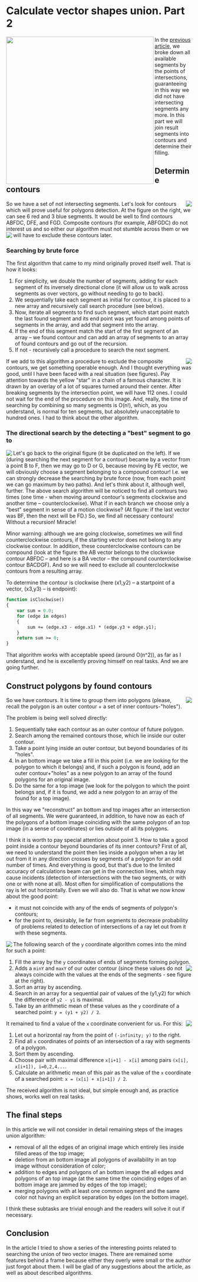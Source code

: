 ﻿Calculate vector shapes union. Part 2
=====================================

<img src="1.png" align="left" width="400" />In the <a href="/docs/articles/combine_shapes_1/">previous article</a>,
we broke down all available segments by the points of intersections, 
guaranteeing in this way we did not have intersecting segments any more. 
In this part we will join result segments into contours and determine their filling.


Determine contours
------------------

<img src="2.png" align="right" />
So we have a set of not intersecting segments.
Let's look for contours which will prove useful for polygons detection.
At the figure on the right, we can see 6 red and 3 blue segments.
It would be well to find contours ABFDC, DFE, and FGD.
Composite contours (for example, ABFGDC) do not interest us and so either
our algorithm must not stumble across them or we will have to exclude these contours later.


<img src="3.png" align="left" />

### Searching by brute force

The first algorithm that came to my mind originally proved itself well. That is how it looks:

1. For simplicity, we double the number of segments, adding for each segment of its inversely directional clone (it will allow us to walk across segments as over vectors, go without needing to go to back).
2. We sequentially take each segment as initial for contour, it is placed to a new array and recursively call search procedure (see below).
3. Now, iterate all segments to find such segment, which start point match the last found segment and its end point was yet found among points of segments in the array, and add that segment into the array.
4. If the end of this segment match the start of the first segment of an array – we found contour and can add an array of segments to an array of found contours and go out of the recursion.
5. If not - recursively call a procedure to search the next segment.


<img src="4.png" align="right" />

If we add to this algorithm a procedure to exclude the composite contours,
we get something operable enough. And I thought everything was good,
until I have been faced with a real situation (see figures).
Pay attention towards the yellow "star" in a chain of a famous character.
It is drawn by an overlay of a lot of squares turned around their center.
After breaking segments by the intersection point, we will have 112 ones.
I could not wait for the end of the procedure on this image.
And, really, the time of searching by combining so many segments is O(n!),
which, as you understand, is normal for ten segments,
but absolutely unacceptable to hundred ones.
I had to think about the other algorithm.


### The directional search by the detecting a "best" segment to go to

<img src="5.png" align="left" />
Let's go back to the original figure (it be duplicated on the left).
If we (during searching the next segment for a contour) became by a vector from a point B to F,
then we may go to D or G, because moving by FE vector,
we will obviously choose a segment belonging to a compound contour!
I.e. we can strongly decrease the searching by brute force (now, from each point we can go maximum by two paths).
And let's think about it, although well, further.
The above search algorithm will be noticed to find all contours two times
(one time - when moving around contour's segments clockwise and another time – counterclockwise).
What if in each branch we choose only a "best" segment in sense of a motion clockwise?
(At figure: if the last vector was BF, then the next will be FD.)
So, we find all necessary contours! Without a recursion! Miracle!

Minor warning: although we are going clockwise, sometimes we will find counterclockwise contours,
if the starting vector does not belong to any clockwise  contour.
In addition, these counterclockwise contours can be compound
(look at the figure: the AB vector belongs to the clockwise contour ABFDC – and here is a BA vector – the compound counterclockwise contour BACDGF).
And so we will need to exclude all counterclockwise contours from a resulting array.

To determine the contour is clockwise (here (x1,y2) – a startpoint of a vector, (x3,y3) – is endpoint):

```haxe
function isClockwise()
{
	var sum = 0.0;
	for (edge in edges)
	{
		sum += (edge.x3 - edge.x1) * (edge.y3 + edge.y1);
	}
	return sum >= 0;
}
```
That algorithm works with acceptable speed (around O(n^2)), as far as I understand,
and he is excellently proving himself on real tasks. And we are going further.


Construct polygons by found contours
------------------------------------

<img src="6.png"  align="right" />So we have contours. It is time to group them into polygons
(please, recall the polygon is an outer contour + a set of inner contours-"holes").

The problem is being well solved directly:

1. Sequentially take each contour as an outer contour of future polygon.
2. Search  among the remained contours those, which lie inside our outer contour.
3. Take a point lying inside an outer contour, but beyond boundaries of its "holes".
4. In an bottom image we take a fill in this point (i.e. we are looking for the polygon to which it belongs) and, if such a polygon is found, add an outer contour+"holes" as a new polygon to an array of the found polygons for an original image.
5. Do the same for a top image (we look for the polygon to which the point belongs and, if it is found, we add a new polygon to an array of the found for a top image).

In this way we "reconstruct" an bottom and top images after an intersection of all segments.
We were guaranteed, in addition, to have now as each of the polygons of a bottom image coinciding with
the same polygon of an top image (in a sense of coordinates) or lies outside of all its polygons.

I think it is worth to pay special attention about point 3.
How to take a good point inside a contour beyond boundaries of its inner contours?
First of all, we need to understand the point then lies inside a polygon
when a ray let out from it in any direction crosses by segments of a polygon for an odd number of times.
And everything is good, but that's due to the limited accuracy of calculations beam can get in the connection lines,
which may cause incidents (detection of intersections with the two segments,
or with one or with none at all). Most often for simplification of computations the ray is let out horizontally.
Even we will also do. That is what we now know about the good point:


* it must not coincide with any of the ends of segments of polygon's contours;
* for the point to, desirably, lie far from segments to decrease probability of problems related to detection of intersections of a ray let out from it with these segments.

<img src="7.png" align="left" />The following search of the <code>y</code> coordinate algorithm comes into the mind for such a point:

1. Fill the array by the `y` coordinates of ends of segments forming polygon.
2. <img src="8.png" align="right" />Adds a `minY` and `maxY` of our outer contour (since these values do not always coincide with the values at the ends of the segments - see figure at the right).
3. Sort an array by ascending.
4. Search in an array for a sequential pair of values of the (y1,y2) for which the difference of `y2 - y1` is maximal.
5. Take by an arithmetic mean of these values as the `y` coordinate of a searched point: `y = (y1 + y2) / 2`.

It remained to find a value of the `x` coordinate convenient for us. For this:
<img src="9.png" align="right" />

1. Let out a horizontal ray from the point of `(-infinity; y)` to the right.
2. Find all `x` coordinates of points of an intersection of a ray with segments of a polygon.
3. Sort them by ascending.
4. Choose pair with maximal  difference `x[i+1] - x[i]` among pairs `(x[i], x[i+1]), i=0,2,4...`.
5. Calculate an arithmetic mean of this pair as the value of the `x` coordinate of a searched point: `x = (x[i] + x[i+1]) / 2`.

The received algorithm is not ideal, but simple enough and, as practice shows, works well on real tasks.


The final steps
---------------

In this article we will not consider in detail remaining steps of the images union algorithm:

* removal of all the edges of an original image which entirely lies inside filled areas of the top image;
* deletion from an bottom image all polygons of availability in an top image without consideration of color;
* addition to edges and polygons of an bottom image the all edges and polygons of an top image (at the same time the coinciding edges of an bottom image are jammed by edges of the top image);
* merging polygons with at least one common segment and the same color not having an explicit separation by edges (on the bottom image).

I think these subtasks are trivial enough and the readers will solve it out if necessary.


Conclusion
----------
In the article I tried to show a series of the interesting points related to searching the union of two vector images.
There are remained some features behind a frame because either they overly were small or the author just forgot about them.
I will be glad of any suggestions about the article, as well as about described algorithms.
